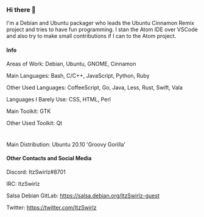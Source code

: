 ### Hi there 👋

I'm a Debian and Ubuntu packager who leads the Ubuntu Cinnamon Remix project and tries to have fun programming. I stan the Atom IDE over VSCode and also try to make small contributions if I can to the Atom project.

#### Info
Areas of Work: Debian, Ubuntu, GNOME, Cinnamon

Main Languages: Bash, C/C++, JavaScript, Python, Ruby

Other Used Languages: CoffeeScript, Go, Java, Less, Rust, Swift, Vala

Languages I Barely Use: CSS, HTML, Perl

Main Toolkit: GTK

Other Used Toolkit: Qt
#
Main Distribution: Ubuntu 20.10 'Groovy Gorilla'

#### Other Contacts and Social Media
Discord: ItzSwirlz#8701

IRC: ItzSwirlz

Salsa Debian GitLab: https://salsa.debian.org/ItzSwirlz-guest

Twitter: https://twitter.com/ItzSwirlz
